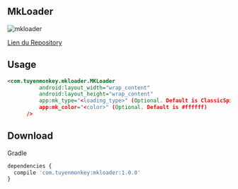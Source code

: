 ## MkLoader

![mkloader](https://github.com/nntuyen/mkloader/raw/master/screenshot/screenshot.gif)

[Lien du Repository](https://github.com/nntuyen/mkloader)

## Usage

```xml
<com.tuyenmonkey.mkloader.MKLoader
          android:layout_width="wrap_content"
          android:layout_height="wrap_content"
          app:mk_type="<loading_type>" (Optional. Default is ClassicSpinner)
          app:mk_color="<color>" (Optional. Default is #ffffff)
      />
```

## Download
Gradle

```javascript
dependencies {
  compile 'com.tuyenmonkey:mkloader:1.0.0'
}
```
